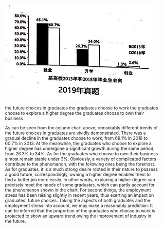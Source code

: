 ![avatar](../pic/2019.png)

the future choices in graduates
the graduates choose to work
the graduates choose to explore a higher degree
the graduates choose to own their business

   As can be seen from the column chart above, remarkably different trends of the future choices in graduates are vividly demonstrated.
There was a gradual decline in the graduates choose to work, from 68.1% in 2018 to 60.7% in 2013. At the meanwhile, the graduates 
who choose to explore a higher degree has undergone a significant growth during the same period, from 26.3% to 34%. As for the graduates 
who choose to own their business almost remain stable under 3%.
   Obviously, a variety of complicated factors contribute to the phenomenon, with the following ones being the foremost.
As for graduates, it is a much strong desire rooted in their nature to possess a good future, correspondingly, owning a higher 
degree enables them to find a better job more easily. In other words, exploring a higher degree can precisely meet the needs of 
some graduates, which can partly account for the phenomenon shown in the chart. For second things, the employment stress has been 
raising slightly in recent years, thus exerting an impact on graduates' future choices.
    Taking the aspects of both graduates and the employment stress into account, we may make a reasonably prediction. It can be inferred 
that the proportion of the graduates who choose to work is projected to show an upward trend owing the improvement of industry in the future.